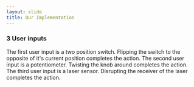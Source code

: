 ```yaml
---
layout: slide
title: Our Implementation
---
```

### 3 User inputs

The first user input is a two position switch. Flipping the switch to the opposite of it's current position completes the action.
The second user input is a potentiometer. Twisting the knob around completes the action.
The third user input is a laser sensor. Disrupting the receiver of the laser completes the action.
